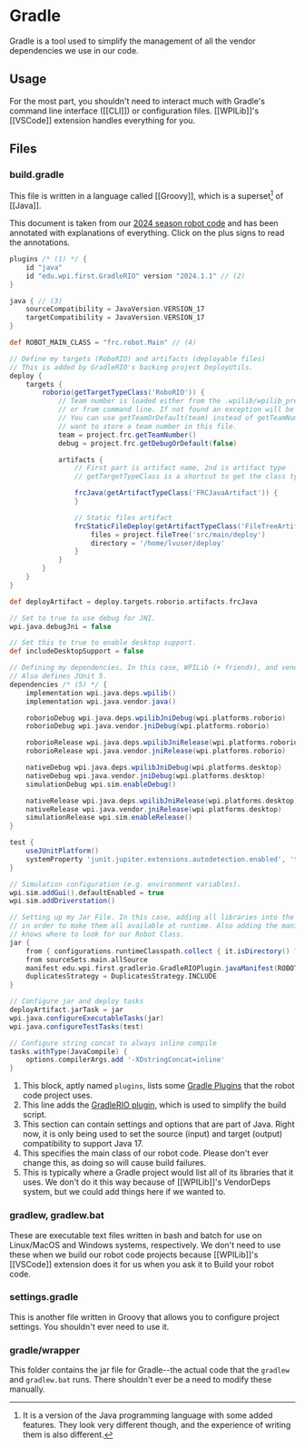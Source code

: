 # Gradle

Gradle is a tool used to simplify the management of all the vendor dependencies we use in our code.

## Usage

For the most part, you shouldn't need to interact much with Gradle's command line interface ([[CLI]]) or configuration files. [[WPILib]]'s [[VSCode]] extension handles everything for you.

## Files

### build.gradle

This file is written in a language called [[Groovy]], which is a superset[^1] of [[Java]].

This document is taken from our [2024 season robot code](https://github.com/Team2530/RobotCode2024/blob/main/build.gradle) and has been annotated with explanations of everything. Click on the plus signs to read the annotations.

```groovy title="build.gradle"
plugins /* (1) */ {
    id "java"
    id "edu.wpi.first.GradleRIO" version "2024.1.1" // (2)
}

java { // (3)
    sourceCompatibility = JavaVersion.VERSION_17
    targetCompatibility = JavaVersion.VERSION_17
}

def ROBOT_MAIN_CLASS = "frc.robot.Main" // (4)

// Define my targets (RoboRIO) and artifacts (deployable files)
// This is added by GradleRIO's backing project DeployUtils.
deploy {
    targets {
        roborio(getTargetTypeClass('RoboRIO')) {
            // Team number is loaded either from the .wpilib/wpilib_preferences.json
            // or from command line. If not found an exception will be thrown.
            // You can use getTeamOrDefault(team) instead of getTeamNumber if you
            // want to store a team number in this file.
            team = project.frc.getTeamNumber()
            debug = project.frc.getDebugOrDefault(false)

            artifacts {
                // First part is artifact name, 2nd is artifact type
                // getTargetTypeClass is a shortcut to get the class type using a string

                frcJava(getArtifactTypeClass('FRCJavaArtifact')) {
                }

                // Static files artifact
                frcStaticFileDeploy(getArtifactTypeClass('FileTreeArtifact')) {
                    files = project.fileTree('src/main/deploy')
                    directory = '/home/lvuser/deploy'
                }
            }
        }
    }
}

def deployArtifact = deploy.targets.roborio.artifacts.frcJava

// Set to true to use debug for JNI.
wpi.java.debugJni = false

// Set this to true to enable desktop support.
def includeDesktopSupport = false

// Defining my dependencies. In this case, WPILib (+ friends), and vendor libraries.
// Also defines JUnit 5.
dependencies /* (5) */ {
    implementation wpi.java.deps.wpilib()
    implementation wpi.java.vendor.java()

    roborioDebug wpi.java.deps.wpilibJniDebug(wpi.platforms.roborio)
    roborioDebug wpi.java.vendor.jniDebug(wpi.platforms.roborio)

    roborioRelease wpi.java.deps.wpilibJniRelease(wpi.platforms.roborio)
    roborioRelease wpi.java.vendor.jniRelease(wpi.platforms.roborio)

    nativeDebug wpi.java.deps.wpilibJniDebug(wpi.platforms.desktop)
    nativeDebug wpi.java.vendor.jniDebug(wpi.platforms.desktop)
    simulationDebug wpi.sim.enableDebug()

    nativeRelease wpi.java.deps.wpilibJniRelease(wpi.platforms.desktop)
    nativeRelease wpi.java.vendor.jniRelease(wpi.platforms.desktop)
    simulationRelease wpi.sim.enableRelease()
}

test {
    useJUnitPlatform()
    systemProperty 'junit.jupiter.extensions.autodetection.enabled', 'true'
}

// Simulation configuration (e.g. environment variables).
wpi.sim.addGui().defaultEnabled = true
wpi.sim.addDriverstation()

// Setting up my Jar File. In this case, adding all libraries into the main jar ('fat jar')
// in order to make them all available at runtime. Also adding the manifest so WPILib
// knows where to look for our Robot Class.
jar {
    from { configurations.runtimeClasspath.collect { it.isDirectory() ? it : zipTree(it) } }
    from sourceSets.main.allSource
    manifest edu.wpi.first.gradlerio.GradleRIOPlugin.javaManifest(ROBOT_MAIN_CLASS)
    duplicatesStrategy = DuplicatesStrategy.INCLUDE
}

// Configure jar and deploy tasks
deployArtifact.jarTask = jar
wpi.java.configureExecutableTasks(jar)
wpi.java.configureTestTasks(test)

// Configure string concat to always inline compile
tasks.withType(JavaCompile) {
    options.compilerArgs.add '-XDstringConcat=inline'
}
```

1.  This block, aptly named `plugins`, lists some [Gradle Plugins](https://docs.gradle.org/current/userguide/plugins.html) that the robot code project uses.
2.  This line adds the [GradleRIO plugin](https://github.com/wpilibsuite/GradleRIO), which is used to simplify the build script.
3.  This section can contain settings and options that are part of Java. Right now, it is only being used to set the source (input) and target (output) compatibility to support Java 17.
4.  This specifies the main class of our robot code. Please don't ever change this, as doing so will cause build failures.
5.  This is typically where a Gradle project would list all of its libraries that it uses. We don't do it this way because of [[WPILib]]'s VendorDeps system, but we could add things here if we wanted to.

[^1]: It is a version of the Java programming language with some added features. They look very different though, and the experience of writing them is also different.

### gradlew, gradlew.bat

These are executable text files written in bash and batch for use on Linux/MacOS and Windows systems, respectively. We don't need to use these when we build our robot code projects because [[WPILib]]'s [[VSCode]] extension does it for us when you ask it to Build your robot code.

### settings.gradle

This is another file written in Groovy that allows you to configure project settings. You shouldn't ever need to use it.

### gradle/wrapper

This folder contains the jar file for Gradle--the actual code that the `gradlew` and `gradlew.bat` runs. There shouldn't ever be a need to modify these manually.